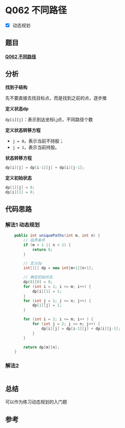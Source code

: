 # Q062 不同路径

- [x] 动态规划



## 题目

#### [Q062 不同路径](https://leetcode-cn.com/problems/unique-paths/)



## 分析

**找到子结构**

先不要直接去找目标点，而是找到之前的点，逐步推



**定义状态dp**

`dp[i][j]`：表示到达坐标i,j点，不同路径个数



**定义状态转移方程**

- `j = 0`，表示当前不持股；
- `j = 1`，表示当前持股。

**状态转移方程**

```java
dp[i][j] = dp[i-1][j] + dp[i][j-1]; 
```



**定义初始状态**

```java
dp[1][j] = 0;
dp[i][1] = 0;
```





## 代码思路

### 解法1  动态规划

```java
    public int uniquePaths(int m, int n) {
        // 临界条件
        if (m < 1 || n < 1) {
            return 0;
        }

        // 定义dp
        int[][] dp = new int[m+1][n+1];

        // 确定初始状态
        dp[0][0] = 0;
        for (int i = 1; i <= m; i++) {
            dp[i][1] = 1;
        }
        for (int j = 1; j <= n; j++) {
            dp[1][j] = 1;
        }

        for (int i = 2; i <= m; i++ ) {
            for (int j = 2; j <= n; j++) {
                dp[i][j] = dp[i-1][j] + dp[i][j-1];
            }
        }

        return dp[m][n];
    }
```



### 解法2 

```java

```



## 总结

可以作为练习动态规划的入门题





## 参考

